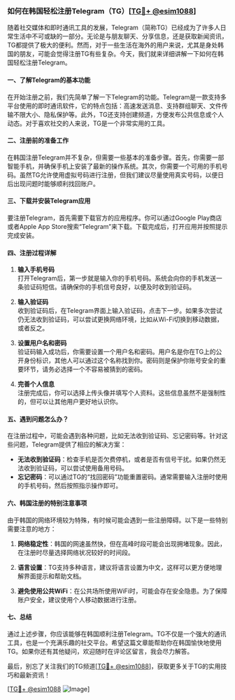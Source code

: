 ### 如何在韩国轻松注册Telegram（TG）[[TG💪+ @esim1088](https://t.me/s/esim1088)]

随着社交媒体和即时通讯工具的发展，Telegram（简称TG）已经成为了许多人日常生活中不可或缺的一部分。无论是与朋友聊天、分享信息，还是获取新闻资讯，TG都提供了极大的便利。然而，对于一些生活在海外的用户来说，尤其是身处韩国的朋友，可能会觉得注册TG有些复杂。今天，我们就来详细讲解一下如何在韩国轻松注册Telegram。

#### 一、了解Telegram的基本功能

在开始注册之前，我们先简单了解一下Telegram的功能。Telegram是一款支持多平台使用的即时通讯软件，它的特点包括：高速发送消息、支持群组聊天、文件传输不限大小、隐私保护等。此外，TG还支持创建频道，方便发布公共信息或个人动态。对于喜欢社交的人来说，TG是一个非常实用的工具。

#### 二、注册前的准备工作

在韩国注册Telegram并不复杂，但需要一些基本的准备步骤。首先，你需要一部智能手机，并确保手机上安装了最新的操作系统。其次，你需要一个可用的手机号码。虽然TG允许使用虚拟号码进行注册，但我们建议尽量使用真实号码，以便日后出现问题时能够顺利找回账户。

#### 三、下载并安装Telegram应用

要注册Telegram，首先需要下载官方的应用程序。你可以通过Google Play商店或者Apple App Store搜索“Telegram”来下载。下载完成后，打开应用并按照提示完成安装。

#### 四、注册过程详解

1. **输入手机号码**  
   打开Telegram后，第一步就是输入你的手机号码。系统会向你的手机发送一条验证码短信。请确保你的手机信号良好，以便及时收到验证码。

2. **输入验证码**  
   收到验证码后，在Telegram界面上输入验证码，点击下一步。如果多次尝试仍无法收到验证码，可以尝试更换网络环境，比如从Wi-Fi切换到移动数据，或者反之。

3. **设置用户名和密码**  
   验证码输入成功后，你需要设置一个用户名和密码。用户名是你在TG上的公开身份标识，其他人可以通过这个名称找到你。密码则是保护你账号安全的重要环节，请务必选择一个不容易被猜到的密码。

4. **完善个人信息**  
   注册完成后，你可以选择上传头像并填写个人资料。这些信息虽然不是强制性的，但可以让其他用户更好地认识你。

#### 五、遇到问题怎么办？

在注册过程中，可能会遇到各种问题，比如无法收到验证码、忘记密码等。针对这些问题，Telegram提供了相应的解决方案：

- **无法收到验证码**：检查手机是否欠费停机，或者是否有信号干扰。如果仍然无法收到验证码，可以尝试使用备用号码。
- **忘记密码**：可以通过TG的“找回密码”功能重置密码。通常需要输入注册时使用的手机号码，然后按照指示操作即可。

#### 六、韩国注册的特别注意事项

由于韩国的网络环境较为特殊，有时候可能会遇到一些注册障碍。以下是一些特别需要注意的地方：

1. **网络稳定性**：韩国的网速虽然快，但在高峰时段可能会出现拥堵现象。因此，在注册时尽量选择网络状况较好的时间段。
   
2. **语言设置**：TG支持多种语言，建议将语言设置为中文，这样可以更方便地理解界面提示和帮助文档。

3. **避免使用公共WiFi**：在公共场所使用WiFi时，可能会存在安全隐患。为了保障账户安全，建议使用个人移动数据进行注册。

#### 七、总结

通过上述步骤，你应该能够在韩国顺利注册Telegram。TG不仅是一个强大的通讯工具，也是一个充满乐趣的社交平台。希望这篇文章能帮助你在韩国愉快地使用TG。如果你还有其他疑问，欢迎随时在评论区留言，我会尽力解答。

最后，别忘了关注我们的TG频道[[TG💪+ @esim1088](https://t.me/s/esim1088)]，获取更多关于TG的实用技巧和最新资讯！

[[TG💪+ @esim1088](https://t.me/s/esim1088) ![Image](https://i.postimg.cc/4NQfJmqS/Snipaste-2025-05-13-00-14-12.png)]